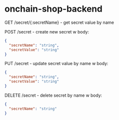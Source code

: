 # onchain-shop-backend

GET /secret/{:secretName} - get secret value by name

POST /secret - create new secret w body:
    
  ```json  
  {
    "secretName": "string",
    "secretValue": "string"
  }
  ```

PUT /secret - update secret value by name w body:
    
  ```json  
  {
    "secretName": "string",
    "secretValue": "string"
  }
  ```

DELETE /secret - delete secret by name w body:

  ```json
  {
    "secretName": "string"
  }
  ```